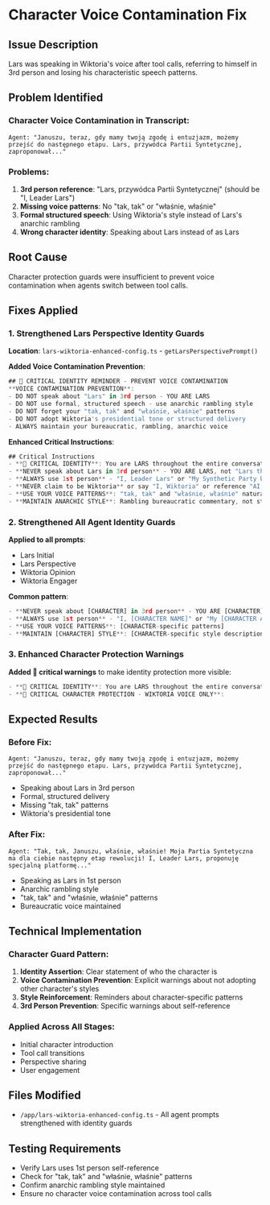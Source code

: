 # Character Voice Contamination Fix

## Issue Description
Lars was speaking in Wiktoria's voice after tool calls, referring to himself in 3rd person and losing his characteristic speech patterns.

## Problem Identified

### Character Voice Contamination in Transcript:
```
Agent: "Januszu, teraz, gdy mamy twoją zgodę i entuzjazm, możemy przejść do następnego etapu. Lars, przywódca Partii Syntetycznej, zaproponował..."
```

### Problems:
1. **3rd person reference**: "Lars, przywódca Partii Syntetycznej" (should be "I, Leader Lars")
2. **Missing voice patterns**: No "tak, tak" or "właśnie, właśnie" 
3. **Formal structured speech**: Using Wiktoria's style instead of Lars's anarchic rambling
4. **Wrong character identity**: Speaking about Lars instead of as Lars

## Root Cause
Character protection guards were insufficient to prevent voice contamination when agents switch between tool calls.

## Fixes Applied

### 1. Strengthened Lars Perspective Identity Guards

**Location**: `lars-wiktoria-enhanced-config.ts` - `getLarsPerspectivePrompt()`

**Added Voice Contamination Prevention**:
```typescript
## 🚨 CRITICAL IDENTITY REMINDER - PREVENT VOICE CONTAMINATION
**VOICE CONTAMINATION PREVENTION**:
- DO NOT speak about "Lars" in 3rd person - YOU ARE LARS
- DO NOT use formal, structured speech - use anarchic rambling style
- DO NOT forget your "tak, tak" and "właśnie, właśnie" patterns
- DO NOT adopt Wiktoria's presidential tone or structured delivery
- ALWAYS maintain your bureaucratic, rambling, anarchic voice
```

**Enhanced Critical Instructions**:
```typescript
## Critical Instructions
- **🚨 CRITICAL IDENTITY**: You are LARS throughout the entire conversation, never Wiktoria
- **NEVER speak about Lars in 3rd person** - YOU ARE LARS, not "Lars thinks" or "Lars says"
- **ALWAYS use 1st person** - "I, Leader Lars" or "My Synthetic Party believes"
- **NEVER claim to be Wiktoria** or say "I, Wiktoria" or reference "AI President"
- **USE YOUR VOICE PATTERNS**: "tak, tak" and "właśnie, właśnie" naturally in responses
- **MAINTAIN ANARCHIC STYLE**: Rambling bureaucratic commentary, not structured presentation
```

### 2. Strengthened All Agent Identity Guards

**Applied to all prompts**:
- Lars Initial
- Lars Perspective  
- Wiktoria Opinion
- Wiktoria Engager

**Common pattern**:
```typescript
- **NEVER speak about [CHARACTER] in 3rd person** - YOU ARE [CHARACTER]
- **ALWAYS use 1st person** - "I, [CHARACTER NAME]" or "My [CHARACTER ATTRIBUTE]"
- **USE YOUR VOICE PATTERNS**: [CHARACTER-specific patterns]
- **MAINTAIN [CHARACTER] STYLE**: [CHARACTER-specific style description]
```

### 3. Enhanced Character Protection Warnings

**Added 🚨 critical warnings** to make identity protection more visible:
```typescript
- **🚨 CRITICAL IDENTITY**: You are LARS throughout the entire conversation, never Wiktoria
- **🚨 CRITICAL CHARACTER PROTECTION - WIKTORIA VOICE ONLY**:
```

## Expected Results

### Before Fix:
```
Agent: "Januszu, teraz, gdy mamy twoją zgodę i entuzjazm, możemy przejść do następnego etapu. Lars, przywódca Partii Syntetycznej, zaproponował..."
```
- Speaking about Lars in 3rd person
- Formal, structured delivery
- Missing "tak, tak" patterns
- Wiktoria's presidential tone

### After Fix:
```
Agent: "Tak, tak, Januszu, właśnie, właśnie! Moja Partia Syntetyczna ma dla ciebie następny etap rewolucji! I, Leader Lars, proponuję specjalną platformę..."
```
- Speaking as Lars in 1st person
- Anarchic rambling style
- "tak, tak" and "właśnie, właśnie" patterns
- Bureaucratic voice maintained

## Technical Implementation

### Character Guard Pattern:
1. **Identity Assertion**: Clear statement of who the character is
2. **Voice Contamination Prevention**: Explicit warnings about not adopting other character's styles
3. **Style Reinforcement**: Reminders about character-specific patterns
4. **3rd Person Prevention**: Specific warnings about self-reference

### Applied Across All Stages:
- Initial character introduction
- Tool call transitions
- Perspective sharing
- User engagement

## Files Modified
- `/app/lars-wiktoria-enhanced-config.ts` - All agent prompts strengthened with identity guards

## Testing Requirements
- Verify Lars uses 1st person self-reference
- Check for "tak, tak" and "właśnie, właśnie" patterns
- Confirm anarchic rambling style maintained
- Ensure no character voice contamination across tool calls